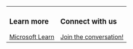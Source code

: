 
<!-- 4 Feature Blocks -->
<table style="border:none;">
  <tr>
    <td class="table-landing">
      <h3 class="table-heading">Learn more</h3>
      <a href="https://microsoft.github.io/copilot-camp/mslearn/">Microsoft Learn</a>
    </td>
    <td class="table-landing">
      <h3 class="table-heading">Connect with us</h3>
      <a href="https://github.com/microsoft/copilot-camp/discussions">Join the conversation!</a>
    </td>   
  </tr>
</table>
